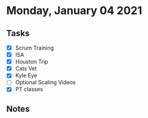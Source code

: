 # Monday, January 04 2021

## Tasks
- [x] Scrum Training
- [x] ISA
- [x] Houston Trip
- [x] Cats Vet
- [x] Kyle Eye
- [ ] Optional Scaling Videos
- [x] PT classes
## Notes
